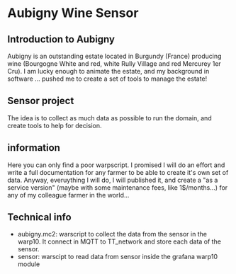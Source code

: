 # Aubigny Wine Sensor
## Introduction to Aubigny

Aubigny is an outstanding estate located in Burgundy (France) producing wine (Bourgogne White and red, white Rully Village and red Mercurey 1er Cru). I am lucky enough to animate the estate, and my background in software ... pushed me to create a set of tools to manage the estate!

## Sensor project
The idea is to collect as much data as possible to run the domain, and create tools to help for decision.

## information

Here you can only find a poor warpscript. I promised I will do an effort and write a full documentation for any farmer to be able to create it's own set of data. Anyway, everuything  I will do, I will published it, and create a "as a service version" (maybe with some maintenance fees, like 1$/months...) for any of my colleague farmer in the world...

## Technical info
- aubigny.mc2: warscript to collect the data from the sensor in the warp10. It connect in MQTT to TT_network and store each data of the sensor.
- sensor: warscipt to read data from sensor inside the grafana warp10 module

